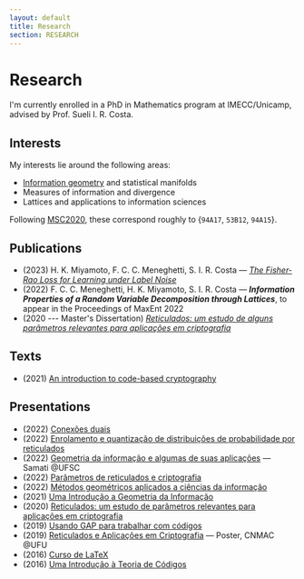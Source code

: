```yaml
---
layout: default
title: Research
section: RESEARCH
---
```


# Research

I'm currently enrolled in a PhD in Mathematics program at IMECC/Unicamp, advised by Prof. Sueli I. R. Costa.

## Interests

My interests lie around the following areas:

- [Information geometry](/information-geometry) and statistical manifolds
- Measures of information and divergence
- Lattices and applications to information sciences

Following [MSC2020](https://mathscinet.ams.org/mathscinet/msc/msc2020.html), these correspond roughly to {`94A17`, `53B12`, `94A15`}.

## Publications

- (2023) H. K. Miyamoto, F. C. C. Meneghetti, S. I. R. Costa — *[The Fisher-Rao Loss for Learning under Label Noise](https://arxiv.org/abs/2210.16401)*
- (2022) F. C. C. Meneghetti, H. K. Miyamoto, S. I. R. Costa — ***Information Properties of a Random Variable Decomposition through Lattices***, to appear in the Proceedings of MaxEnt 2022
- (2020 --- Master's Dissertation) *[Reticulados: um estudo de alguns parâmetros relevantes para aplicações em criptografia](docs/dissertacao.pdf)*

## Texts

- (2021) [An introduction to code-based cryptography](docs/code-based-cripto.pdf)

## Presentations

- (2022) [Conexões duais](docs/conexoes-duais-2022.pdf)
- (2022) [Enrolamento e quantização de distribuições de probabilidade por reticulados](docs/enrolamento-quantizacao-2022.pdf)
- (2022) [Geometria da informação e algumas de suas aplicações](docs/geoinfo-ufsc-2022.pdf) — Samati @UFSC
- (2022) [Parâmetros de reticulados e criptografia](docs/crypto-lattice-2022.pdf)
- (2022) [Métodos geométricos aplicados a ciências da informação](docs/quali-doutorado.pdf)
- (2021) [Uma Introdução a Geometria da Informação](docs/info-geometry2021.pdf)
- (2020) [Reticulados: um estudo de parâmetros relevantes para aplicações em criptografia](docs/defesa-mestrado.pdf)
- (2019) [Usando GAP para trabalhar com códigos](docs/gap-2019.pdf)
- (2019) [Reticulados e Aplicações em Criptografia](docs/cnmac-2019-poster.pdf) — Poster, CNMAC @UFU
- (2016) [Curso de LaTeX](/curso-LaTeX-camecc)
- (2016) [Uma Introdução à Teoria de Códigos](docs/divulgamat2016.pdf)
